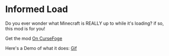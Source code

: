 # Informed Load
Do you ever wonder what Minecraft is REALLY up to while it's loading? if so, this mod is for you!

Get the mod [On CurseFoge](https://minecraft.curseforge.com/projects/informed-load-fabric)

Here's a Demo of what it does:
[Gif](https://i.postimg.cc/7hyf8Brs/gif.gif)